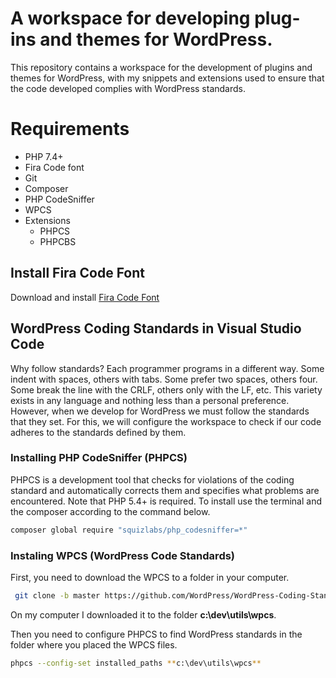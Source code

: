 # A workspace for developing plug-ins and themes for WordPress.

This repository contains a workspace for the development of plugins and themes for WordPress, with my snippets and extensions used to ensure that the code developed complies with WordPress standards.


# Requirements
 - PHP 7.4+
 - Fira Code font 
 - Git
 - Composer  
 - PHP CodeSniffer 
 - WPCS  
 - Extensions 
	 - PHPCS
	 - PHPCBS

## Install Fira Code Font
Download and install [Fira Code Font](https://fonts.google.com/specimen/Fira+Code)

## WordPress Coding Standards in Visual Studio Code
Why follow standards? Each programmer programs in a different way. Some indent with spaces, others with tabs. Some prefer two spaces, others four. Some break the line with the CRLF, others only with the LF, etc. This variety exists in any language and nothing less than a personal preference. However, when we develop for WordPress we must follow the standards that they set. For this, we will configure the workspace to check if our code adheres to the standards defined by them.

### Installing PHP CodeSniffer (PHPCS)
PHPCS is a development tool that checks for violations of the coding standard and automatically corrects them and specifies what problems are encountered. Note that PHP 5.4+ is required. To install use the terminal and the composer according to the command below.

 ```bash
composer global require "squizlabs/php_codesniffer=*"
```
### Instaling WPCS (WordPress Code Standards)
First, you need to download the WPCS to a folder in your computer.
```bash
 git clone -b master https://github.com/WordPress/WordPress-Coding-Standards.git wpcs
```
On my computer I downloaded it to the folder **c:\dev\utils\wpcs**.

Then you need to configure PHPCS to find WordPress standards in the folder where you placed the WPCS files.
```bash
phpcs --config-set installed_paths **c:\dev\utils\wpcs**
```